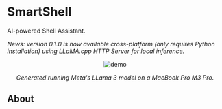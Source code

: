 # SmartShell

AI-powered Shell Assistant.

_News: version 0.1.0 is now available cross-platform (only requires Python installation) using LLaMA.cpp HTTP Server for local inference._

<div align="center">
  <img src="assets/demo_gif.gif" alt="demo">
  <p><em>Generated running Meta's LLama 3 model on a MacBook Pro M3 Pro.</em></p>
</div>

## About
